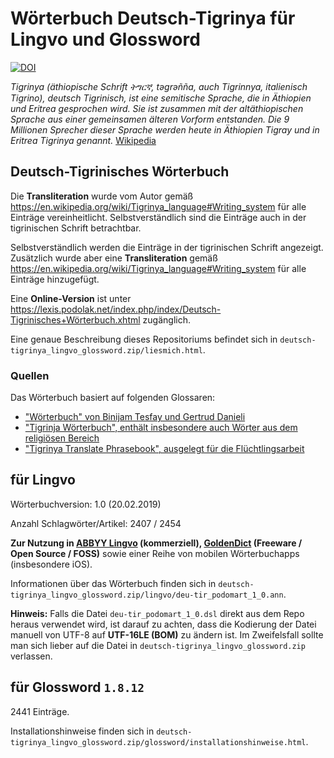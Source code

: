# Wörterbuch Deutsch-Tigrinya für Lingvo und Glossword
[![DOI](https://zenodo.org/badge/DOI/10.5281/zenodo.5593808.svg)](https://doi.org/10.5281/zenodo.5593808)

*Tigrinya (äthiopische Schrift ትግርኛ, tǝgrǝñña, auch Tigrinnya, italienisch Tigrino), deutsch Tigrinisch, ist eine semitische Sprache, die in Äthiopien und Eritrea gesprochen wird. Sie ist zusammen mit der altäthiopischen Sprache aus einer gemeinsamen älteren Vorform entstanden. Die 9 Millionen Sprecher dieser Sprache werden heute in Äthiopien Tigray und in Eritrea Tigrinya genannt.* [Wikipedia](https://de.wikipedia.org/wiki/Tigrinya_(Sprache))

## Deutsch-Tigrinisches Wörterbuch

Die **Transliteration** wurde vom Autor gemäß https://en.wikipedia.org/wiki/Tigrinya_language#Writing_system für alle Einträge vereinheitlicht. Selbstverständlich sind die Einträge auch in der tigrinischen Schrift betrachtbar.

Selbstverständlich werden die Einträge in der tigrinischen Schrift angezeigt. Zusätzlich wurde aber eine **Transliteration** gemäß https://en.wikipedia.org/wiki/Tigrinya_language#Writing_system für alle Einträge hinzugefügt.

Eine **Online-Version** ist unter https://lexis.podolak.net/index.php/index/Deutsch-Tigrinisches+Wörterbuch.xhtml zugänglich.

Eine genaue Beschreibung dieses Repositoriums befindet sich in `deutsch-tigrinya_lingvo_glossword.zip/liesmich.html`.

### Quellen
Das Wörterbuch basiert auf folgenden Glossaren:
- ["Wörterbuch" von Binijam Tesfay und Gertrud Danieli](http://www.tigrigna-german.ch/lessons/dictionary/)
- ["Tigrinja Wörterbuch", enthält insbesondere auch Wörter aus dem religiösen Bereich](http://tigrinja.com/tigrinja-worterbuch-eritrea-athiopia/)
- ["Tigrinya Translate Phrasebook", ausgelegt für die Flüchtlingsarbeit](https://www.tigrinyatranslate.com/cm2/phrasebook.php##top)

## für Lingvo
Wörterbuchversion: 1.0 (20.02.2019)

Anzahl Schlagwörter/Artikel: 2407 / 2454

**Zur Nutzung in [ABBYY Lingvo](https://abbyy.store/lingvo-6-multi/) (kommerziell), [GoldenDict](http://goldendict.org/) (Freeware / Open Source / FOSS)** sowie einer Reihe von mobilen Wörterbuchapps (insbesondere iOS).

Informationen über das Wörterbuch finden sich in `deutsch-tigrinya_lingvo_glossword.zip/lingvo/deu-tir_podomart_1_0.ann`.

**Hinweis:** Falls die Datei `deu-tir_podomart_1_0.dsl` direkt aus dem Repo heraus verwendet wird, ist darauf zu achten, dass die Kodierung der Datei manuell von UTF-8 auf **UTF-16LE (BOM)** zu ändern ist. Im Zweifelsfall sollte man sich lieber auf die Datei in `deutsch-tigrinya_lingvo_glossword.zip` verlassen. 

## für Glossword `1.8.12`

2441 Einträge.

Installationshinweise finden sich in `deutsch-tigrinya_lingvo_glossword.zip/glossword/installationshinweise.html`.
